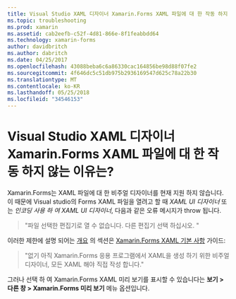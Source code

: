 ```yaml
---
title: Visual Studio XAML 디자이너 Xamarin.Forms XAML 파일에 대 한 작동 하지 않는 이유는?
ms.topic: troubleshooting
ms.prod: xamarin
ms.assetid: cab2eefb-c52f-4d81-866e-8f1feabbdd64
ms.technology: xamarin-forms
author: davidbritch
ms.author: dabritch
ms.date: 04/25/2017
ms.openlocfilehash: 43088beba6c6a86330cac164856be98d88f07fe2
ms.sourcegitcommit: 4f646dc5c51db975b2936169547d625c78a22b30
ms.translationtype: MT
ms.contentlocale: ko-KR
ms.lasthandoff: 05/25/2018
ms.locfileid: "34546153"
---
```

# <a name="why-doesnt-the-visual-studio-xaml-designer-work-for-xamarinforms-xaml-files"></a>Visual Studio XAML 디자이너 Xamarin.Forms XAML 파일에 대 한 작동 하지 않는 이유는?

Xamarin.Forms는 XAML 파일에 대 한 비주얼 디자이너를 현재 지원 하지 않습니다. 이 때문에 Visual studio의 Forms XAML 파일을 열려고 할 때 *XAML UI 디자이너* 또는 *인코딩 사용 하 여 XAML UI 디자이너*, 다음과 같은 오류 메시지가 throw 됩니다.

> "파일 선택한 편집기로 열 수 없습니다. 다른 편집기 선택 하십시오. "

이러한 제한에 설명 되어는 [개요](~/xamarin-forms/xaml/xaml-basics/index.md#Overview) 의 섹션은 [Xamarin.Forms XAML 기본 사항](~/xamarin-forms/xaml/xaml-basics/index.md) 가이드:

> "없기 아직 Xamarin.Forms 응용 프로그램에서 XAML을 생성 하기 위한 비주얼 디자이너, 모든 XAML 해야 직접 작성 합니다."

그러나 선택 하 여 Xamarin.Forms XAML 미리 보기를 표시할 수 있습니다는 **보기 > 다른 창 > Xamarin.Forms 미리 보기** 메뉴 옵션입니다.
